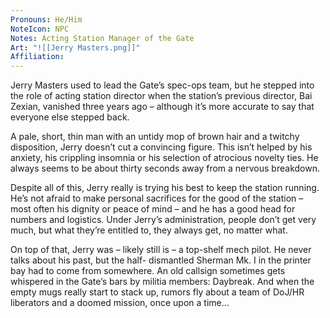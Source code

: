 ```yaml
---
Pronouns: He/Him
NoteIcon: NPC
Notes: Acting Station Manager of the Gate
Art: "![[Jerry Masters.png]]"
Affiliation: 
---
```

Jerry Masters used to lead the Gate’s spec-ops team, but he stepped into the role of acting station director when the station’s previous director, Bai Zexian, vanished three years ago – although it’s more accurate to say that everyone else stepped back.

A pale, short, thin man with an untidy mop of brown hair and a twitchy disposition, Jerry doesn’t cut a convincing figure. This isn’t helped by his anxiety, his crippling insomnia or his selection of atrocious novelty ties. He always seems to be about thirty seconds away from a nervous breakdown.

Despite all of this, Jerry really is trying his best to keep the station running. He’s not afraid to make personal sacrifices for the good of the station – most often his dignity or peace of mind – and he has a good head for numbers and logistics. Under Jerry’s administration, people don’t get very much, but what they’re entitled to, they always get, no matter what.

On top of that, Jerry was – likely still is – a top-shelf mech pilot. He never talks about his past, but the half- dismantled Sherman Mk. I in the printer bay had to come from somewhere. An old callsign sometimes gets whispered in the Gate’s bars by militia members: Daybreak. And when the empty mugs really start to stack up, rumors fly about a team of DoJ/HR liberators and a doomed mission, once upon a time…